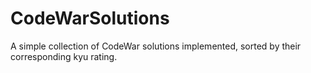 # CodeWarSolutions

A simple collection of CodeWar solutions implemented, sorted by their corresponding kyu rating.
